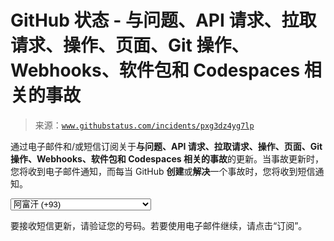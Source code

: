 <!--yml

类别：未分类

日期：2024-05-27 14:38:11

-->

# GitHub 状态 - 与问题、API 请求、拉取请求、操作、页面、Git 操作、Webhooks、软件包和 Codespaces 相关的事故

> 来源：[`www.githubstatus.com/incidents/pxg3dz4yg7lp`](https://www.githubstatus.com/incidents/pxg3dz4yg7lp)

通过电子邮件和/或短信订阅关于**与问题、API 请求、拉取请求、操作、页面、Git 操作、Webhooks、软件包和 Codespaces 相关的事故**的更新。当事故更新时，您将收到电子邮件通知，而每当 GitHub **创建**或**解决**一个事故时，您将收到短信通知。

<select name="phone_country" id="phone-country-pxg3dz4yg7lp" data-js-hook="phone-country" class="span6 phone-country-dropdown"><option value="af" data-otp-enabled="false">阿富汗 (+93)</option> <option value="al" data-otp-enabled="false">阿尔巴尼亚 (+355)</option> <option value="dz" data-otp-enabled="false">阿尔及利亚 (+213)</option> <option value="as" data-otp-enabled="false">美属萨摩亚 (+1)</option> <option value="ad" data-otp-enabled="false">安道尔 (+376)</option> <option value="ao" data-otp-enabled="false">安哥拉 (+244)</option> <option value="ai" data-otp-enabled="false">安圭拉 (+1)</option> <option value="ag" data-otp-enabled="false">安提瓜和巴布达 (+1)</option> <option value="ar" data-otp-enabled="false">阿根廷 (+54)</option> <option value="am" data-otp-enabled="false">亚美尼亚 (+374)</option> <option value="aw" data-otp-enabled="false">阿鲁巴 (+297)</option> <option value="au" data-otp-enabled="false">澳大利亚/科科斯群岛/圣诞岛 (+61)</option> <option value="at" data-otp-enabled="false">奥地利 (+43)</option> <option value="az" data-otp-enabled="false">阿塞拜疆 (+994)</option> <option value="bs" data-otp-enabled="false">巴哈马 (+1)</option> <option value="bh" data-otp-enabled="false">巴林 (+973)</option> <option value="bd" data-otp-enabled="false">孟加拉国 (+880)</option> <option value="bb" data-otp-enabled="false">巴巴多斯 (+1)</option> <option value="by" data-otp-enabled="false">白俄罗斯 (+375)</option> <option value="be" data-otp-enabled="false">比利时 (+32)</option> <option value="bz" data-otp-enabled="false">伯利兹 (+501)</option> <option value="bj" data-otp-enabled="false">贝宁 (+229)</option> <option value="bm" data-otp-enabled="false">百慕大 (+1)</option> <option value="bo" data-otp-enabled="false">玻利维亚 (+591)</option> <option value="ba" data-otp-enabled="false">波斯尼亚和黑塞哥维那 (+387)</option> <option value="bw" data-otp-enabled="false">博茨瓦纳 (+267)</option> <option value="br" data-otp-enabled="false">巴西 (+55)</option> <option value="bn" data-otp-enabled="false">文莱 (+673)</option> <option value="bg" data-otp-enabled="false">保加利亚 (+359)</option> <option value="bf" data-otp-enabled="false">布基纳法索 (+226)</option> <option value="bi" data-otp-enabled="false">布隆迪 (+257)</option> <option value="kh" data-otp-enabled="false">柬埔寨 (+855)</option> <option value="cm" data-otp-enabled="false">喀麦隆 (+237)</option> <option value="ca" data-otp-enabled="false">加拿大 (+1)</option> <option value="cv" data-otp-enabled="false">佛得角 (+238)</option> <option value="ky" data-otp-enabled="false">开曼群岛 (+1)</option> <option value="cf" data-otp-enabled="false">中非 (+236)</option> <option value="td" data-otp-enabled="false">乍得 (+235)</option> <option value="cl" data-otp-enabled="false">智利 (+56)</option> <option value="cn" data-otp-enabled="false">中国 (+86)</option> <option value="co" data-otp-enabled="false">哥伦比亚 (+57)</option> <option value="km" data-otp-enabled="false">科摩罗 (+269)</option> <option value="cg" data-otp-enabled="false">刚果 (+242)</option> <option value="cd" data-otp-enabled="false">刚果民主共和国 (+243)</option> <option value="cr" data-otp-enabled="false">哥斯达黎加 (+506)</option> <option value="hr" data-otp-enabled="false">克罗地亚 (+385)</option> <option value="cy" data-otp-enabled="false">塞浦路斯 (+357)</option> <option value="cz" data-otp-enabled="false">捷克共和国 (+420)</option> <option value="dk" data-otp-enabled="false">丹麦 (+45)</option> <option value="dj" data-otp-enabled="false">吉布提 (+253)</option> <option value="dm" data-otp-enabled="false">多米尼加 (+1)</option> <option value="do" data-otp-enabled="false">多米尼加共和国 (+1)</option> <option value="eg" data-otp-enabled="false">埃及 (+20)</option> <option value="sv" data-otp-enabled="false">萨尔瓦多 (+503)</option> <option value="gq" data-otp-enabled="false">赤道几内亚 (+240)</option> <option value="ee" data-otp-enabled="false">爱沙尼亚 (+372)</option> <option value="et" data-otp-enabled="false">埃塞俄比亚 (+251)</option> <option value="fo" data-otp-enabled="false">法罗群岛 (+298)</option> <option value="fj" data-otp-enabled="false">斐济 (+679)</option> <option value="fi" data-otp-enabled="false">芬兰/奥兰群岛 (+358)</option> <option value="fr" data-otp-enabled="false">法国 (+33)</option> <option value="gf" data-otp-enabled="false">法

要接收短信更新，请验证您的号码。若要使用电子邮件继续，请点击“订阅”。
